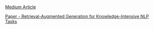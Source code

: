 [Medium Article](https://towardsdatascience.com/retrieval-augmented-generation-rag-from-theory-to-langchain-implementation-4e9bd5f6a4f2)

[Paper - Retrieval-Augmented Generation for Knowledge-Intensive NLP Tasks](https://arxiv.org/abs/2005.11401)
